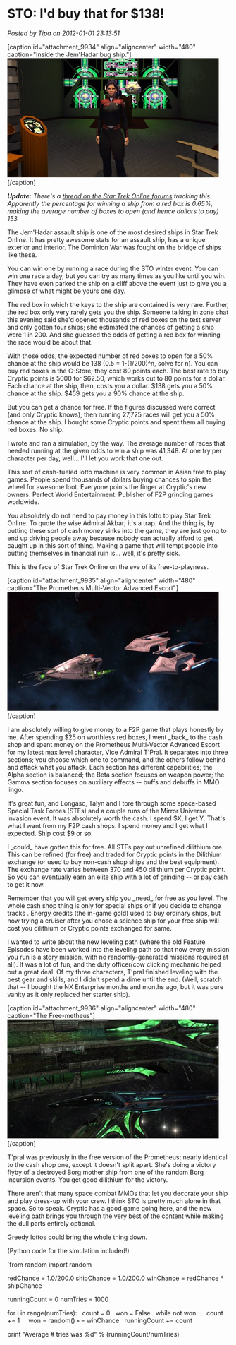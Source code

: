 # STO: I'd buy that for $138!

*Posted by Tipa on 2012-01-01 23:13:51*

[caption id="attachment\_9934" align="aligncenter" width="480" caption="Inside the Jem'Hadar bug ship."][![](../../../uploads/2012/01/GameClient-2012-01-01-16-24-29-25-480x270.jpg "Inside the Jem'Hadar bug ship.")](../../../uploads/2012/01/GameClient-2012-01-01-16-24-29-25.jpg)[/caption]

***Update:** There's a [thread on the Star Trek Online forums](http://forums.startrekonline.com/showthread.php?t=244540 "Forum discussion") tracking this. Apparently the percentage for winning a ship from a red box is 0.65%, making the average number of boxes to open (and hence dollars to pay) 153.*

The Jem'Hadar assault ship is one of the most desired ships in Star Trek Online. It has pretty awesome stats for an assault ship, has a unique exterior and interior. The Dominion War was fought on the bridge of ships like these.

You can win one by running a race during the STO winter event. You can win one race a day, but you can try as many times as you like until you win. They have even parked the ship on a cliff above the event just to give you a glimpse of what might be yours one day.

The red box in which the keys to the ship are contained is very rare. Further, the red box only very rarely gets you the ship. Someone talking in zone chat this evening said she'd opened thousands of red boxes on the test server and only gotten four ships; she estimated the chances of getting a ship were 1 in 200. And she guessed the odds of getting a red box for winning the race would be about that.

With those odds, the expected number of red boxes to open for a 50% chance at the ship would be 138 (0.5 = 1-(1/200)^n, solve for n). You can buy red boxes in the C-Store; they cost 80 points each. The best rate to buy Cryptic points is 5000 for $62.50, which works out to 80 points for a dollar. Each chance at the ship, then, costs you a dollar. $138 gets you a 50% chance at the ship. $459 gets you a 90% chance at the ship.

But you can get a chance for free. If the figures discussed were correct (and only Cryptic knows), then running 27,725 races will get you a 50% chance at the ship. I bought some Cryptic points and spent them all buying red boxes. No ship.

I wrote and ran a simulation, by the way. The average number of races that needed running at the given odds to win a ship was 41,348. At one try per character per day, well... I'll let you work that one out.

This sort of cash-fueled lotto machine is very common in Asian free to play games. People spend thousands of dollars buying chances to spin the wheel for awesome loot. Everyone points the finger at Cryptic's new owners. Perfect World Entertainment. Publisher of F2P grinding games worldwide.

You absolutely do not need to pay money in this lotto to play Star Trek Online. To quote the wise Admiral Akbar; it's a trap. And the thing is, by putting these sort of cash money sinks into the game, they are just going to end up driving people away because nobody can actually afford to get caught up in this sort of thing. Making a game that will tempt people into putting themselves in financial ruin is... well, it's pretty sick.

This is the face of Star Trek Online on the eve of its free-to-playness.

[caption id="attachment\_9935" align="aligncenter" width="480" caption="The Prometheus Multi-Vector Advanced Escort"][![](../../../uploads/2012/01/GameClient-2012-01-01-17-27-56-17-480x270.jpg "The Prometheus Multi-Vector Advanced Escort")](../../../uploads/2012/01/GameClient-2012-01-01-17-27-56-17.jpg)[/caption]

I am absolutely willing to give money to a F2P game that plays honestly by me. After spending $25 on worthless red boxes, I went \_back\_ to the cash shop and spent money on the Prometheus Multi-Vector Advanced Escort for my latest max level character, Vice Admiral T'Pral. It separates into three sections; you choose which one to command, and the others follow behind and attack what you attack. Each section has different capabilities; the Alpha section is balanced; the Beta section focuses on weapon power; the Gamma section focuses on auxiliary effects -- buffs and debuffs in MMO lingo.

It's great fun, and Longasc, Talyn and I tore through some space-based Special Task Forces (STFs) and a couple runs of the Mirror Universe invasion event. It was absolutely worth the cash. I spend $X, I get Y. That's what I want from my F2P cash shops. I spend money and I get what I expected. Ship cost $9 or so.

I \_could\_ have gotten this for free. All STFs pay out unrefined dilithium ore. This can be refined (for free) and traded for Cryptic points in the Dilithium exchange (or used to buy non-cash shop ships and the best equipment). The exchange rate varies between 370 and 450 dilithium per Cryptic point. So you can eventually earn an elite ship with a lot of grinding -- or pay cash to get it now.

Remember that you will get every ship you \_need\_ for free as you level. The whole cash shop thing is only for special ships or if you decide to change tracks . Energy credits (the in-game gold) used to buy ordinary ships, but now trying a cruiser after you chose a science ship for your free ship will cost you dilithium or Cryptic points exchanged for same.

I wanted to write about the new leveling path (where the old Feature Episodes have been worked into the leveling path so that now every mission you run is a story mission, with no randomly-generated missions required at all). It was a lot of fun, and the duty officer/cow clicking mechanic helped out a great deal. Of my three characters, T'pral finished leveling with the best gear and skills, and I didn't spend a dime until the end. (Well, scratch that -- I bought the NX Enterprise months and months ago, but it was pure vanity as it only replaced her starter ship).

[caption id="attachment\_9936" align="aligncenter" width="480" caption="The Free-metheus"][![](../../../uploads/2012/01/GameClient-2011-12-30-13-08-55-38-480x270.jpg "The Free-metheus")](../../../uploads/2012/01/GameClient-2011-12-30-13-08-55-38.jpg)[/caption]

T'pral was previously in the free version of the Prometheus; nearly identical to the cash shop one, except it doesn't split apart. She's doing a victory flyby of a destroyed Borg mother ship from one of the random Borg incursion events. You get good dilithium for the victory.

There aren't that many space combat MMOs that let you decorate your ship and play dress-up with your crew. I think STO is pretty much alone in that space. So to speak. Cryptic has a good game going here, and the new leveling path brings you through the very best of the content while making the dull parts entirely optional.

Greedy lottos could bring the whole thing down.

(Python code for the simulation included!)

`from random import random

redChance = 1.0/200.0
shipChance = 1.0/200.0
winChance = redChance * shipChance

runningCount = 0
numTries = 1000

for i in range(numTries):
  count = 0
  won = False
  while not won:
    count += 1
    won = random() <= winChance
  runningCount += count

print "Average # tries was %d" % (runningCount/numTries)
`
